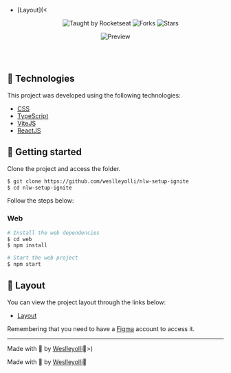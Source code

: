 - [Layout](<<p align="center">
  <img src="https://img.shields.io/static/v1?label=Taught%20by&message=Rocketseat&color=white&labelColor=8257E5" alt="Taught by Rocketseat">
  <img src="https://img.shields.io/github/forks/weslleyolli/nlw-setup-ignite?label=forks&message=MIT&color=white&labelColor=8257E5" alt="Forks">
  <img src="https://img.shields.io/github/stars/weslleyolli/nlw-setup-ignite?label=stars&message=MIT&color=white&labelColor=8257E5" alt="Stars">
</p>
<p align="center">
    <img src="./01-fundamentals-reactjs-ts/src/assests/Preview social network.png" alt="Preview">
</p>


<br>
<br>

## 🧪 Technologies

This project was developed using the following technologies:

- [CSS](https://developer.mozilla.org/pt-BR/docs/Web/CSS)
- [TypeScript](https://www.typescriptlang.org/)
- [ViteJS](https://vitejs.dev/)
- [ReactJS](https://reactjs.org/)





## 🚀 Getting started
Clone the project and access the folder.

```bash
$ git clone https://github.com/weslleyolli/nlw-setup-ignite
$ cd nlw-setup-ignite
```

Follow the steps below:

### Web

```bash
# Install the web dependencies
$ cd web
$ npm install

# Start the web project
$ npm start
```

## 🔖 Layout

You can view the project layout through the links below:

- [Layout](<https://www.figma.com/file/K1bH0x9Bbnfy38BUwQaE2y/Ignite-Feed-(Community)?node-id=0%3A1&t=w0eJ8mckx9ZHmcTN-0>)

Remembering that you need to have a [Figma](http://figma.com/) account to access it.

---

Made with 💜 by [Weslleyolli](https://github.com/weslleyolli)👋>)

Made with 💜 by [Weslleyolli](https://github.com/weslleyolli)👋